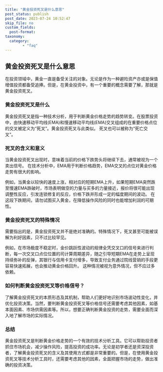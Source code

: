 ```yaml
---
title: "黄金投资死叉是什么意思"
post_status: publish
post_date: 2023-07-24 10:52:47
skip_file: no
custom_fields: 
  post-format: 
taxonomy:
  category:
        - "faq"
---
```


## 黄金投资死叉是什么意思

在投资领域中，黄金一直是备受关注的对象。无论是作为一种避险资产亦或是保值增值投资都备受追捧。但是，在黄金投资中，有一个重要的概念需要了解，那就是黄金投资死叉。

### 黄金投资死叉是什么

黄金投资死叉是指一种技术分析，用于判断黄金价格走势的趋势转变。在股票投资中，由快速移动平均线(EMA)和慢速移动平均线(EMA)交叉组成的在重要价格点位的交叉被定义为“死叉”。黄金投资死叉与此类似。 死叉也可以被称为“死亡交叉”。

### 死叉的含义和意义

当黄金投资死叉出现时，意味着当前的价格下跌势头将继续下去，通常被视为一个卖出信号。 在技术分析中，EMA用于判断价格趋势，EMA交叉的点位对黄金价格走势有很大的影响。

例如，当黄金以较快的速度上涨，相对应的短期EMA上升，如果短期EMA突然跌至慢速EMA跌破时，市场表明做空的力量与买多的力量接近，报价将很可能出现调整性反应，引发连锁修复的反应，价格下跌并形成一定的幅度期间的波动。 在这段下跌期间，请勿试图买入黄金，在降低操作风险的同时也能增加利润的可期性。

### 黄金投资死叉的特殊情况

需要指出的是，黄金投资死叉并不是绝对准确的。特殊情况下，死叉甚至可能被误解为利好因素，只不过比较罕见。

例如，在市场极度不稳定时，金价跳跃性波动的规律全凭交叉口的信号来进行判断，每一次交叉口点位位置的司计算周期差异，随之引导短期EMA在走势上呈现持续弥补的反弹，其银行与信用卡支付增多，导致支付业务通过院线营销的手段更容易快速拓展，也会推动黄金价格回升。 这种情况被视为意外情况，但不应过多依赖。

### 如何判断黄金投资死叉等价格信号？

了解黄金投资死叉的本质形态及其机制，帮助人们更好地识别市场波动性变化，井优化投资决策。当然，要判断黄金投资死叉等价格信号还需要考虑其他因素，如基本面因素、市场供需因素等。所以，想要正确判断黄金投资的走势，需要全面而深入地了解市场的实际情况。

### 总结

黄金投资死叉是判断黄金价格走势的一个有效的技术分析工具。它可以帮助投资者抓住市场机会，减少操作风险，提高投资的成功率。无论是初学者还是资深投资者，了解黄金投资死叉的含义及其使用方式都是非常重要的。但是，在使用黄金投资死叉等技术分析工具时，还需要考虑其他的因素，全面把握市场的走势，做出准确的投资决策。
